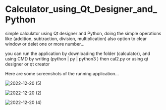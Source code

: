 # Calculator_using_Qt_Designer_and_Python
simple calculator using Qt designer and Python, doing the simple operations like (addition, subtraction, division, multiplication) also option to clear window or delet one or more number...

you can run the application by downloading the folder (calculator), and using CMD by writing (python | py | python3 ) then cal2.py
or using qt designer or qt creator 

 Here are some screenshots of the running application...
 
![2022-12-20 (5)](https://user-images.githubusercontent.com/33464259/208628349-0a5a148d-df13-40ce-a1bc-7d0e38020e11.png)

![2022-12-20 (2)](https://user-images.githubusercontent.com/33464259/208628463-dc2ae167-1241-4c71-a1d3-e79fb0e52905.png)

![2022-12-20 (4)](https://user-images.githubusercontent.com/33464259/208628501-1ee9c4bc-c259-4f13-b37a-e6c274dd872e.png)
